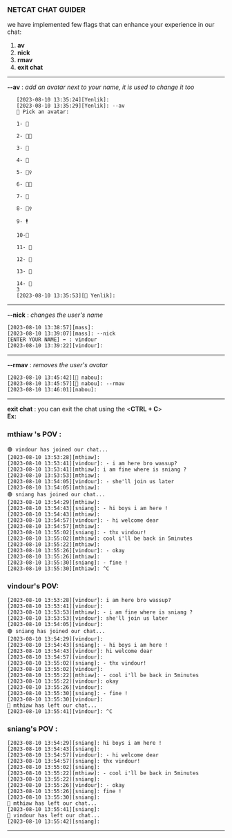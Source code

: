 ### NETCAT CHAT GUIDER
 we have implemented few flags that can enhance your experience in our chat:

1. **av**
2. **nick**
3. **rmav**
4. **exit chat**    
***
   **--av** :  *add an avatar next to your name, it is used to change it too*

       [2023-08-10 13:35:24][Yenlik]:
       [2023-08-10 13:35:29][Yenlik]: --av
       💠 Pick an avatar:
       
       1- 🧔
       
       2- 👩‍🦰️
       
       3- 🤴️
       
       4- 👸️
       
       5- 🧝‍♀️️
       
       6- 👩‍💻️
       
       7- 🐼️ 
       
       8- 🧞‍♀️️
       
       9- 🕴️
       
       10-🕺️
       
       11- 💃️
       
       12- 🦩️
       
       13- 🦚️
       
       14- 🐞️
       3
       [2023-08-10 13:35:53][🤴️ Yenlik]:

***
 **--nick** : *changes the user's name*

    [2023-08-10 13:38:57][mass]:   
    [2023-08-10 13:39:07][mass]: --nick
    [ENTER YOUR NAME] ➡ : vindour
    [2023-08-10 13:39:22][vindour]: 

***
**--rmav** : *removes the user's avatar*  

    [2023-08-10 13:45:42][🦩️ nabou]:       
    [2023-08-10 13:45:57][🦩️ nabou]: --rmav
    [2023-08-10 13:46:01][nabou]: 

***
**exit chat** : you can exit the chat using the <**CTRL + C**>  
**Ex:**
### mthiaw 's POV :

    🟢 vindour has joined our chat...
    [2023-08-10 13:53:28][mthiaw]: 
    [2023-08-10 13:53:41][vindour]: - i am here bro wassup?
    [2023-08-10 13:53:41][mthiaw]: i am fine where is sniang ?
    [2023-08-10 13:53:53][mthiaw]: 
    [2023-08-10 13:54:05][vindour]: - she'll join us later
    [2023-08-10 13:54:05][mthiaw]: 
    🟢 sniang has joined our chat...
    [2023-08-10 13:54:29][mthiaw]: 
    [2023-08-10 13:54:43][sniang]: - hi boys i am here !
    [2023-08-10 13:54:43][mthiaw]: 
    [2023-08-10 13:54:57][vindour]: - hi welcome dear
    [2023-08-10 13:54:57][mthiaw]: 
    [2023-08-10 13:55:02][sniang]: - thx vindour!
    [2023-08-10 13:55:02][mthiaw]: cool i'll be back in 5minutes
    [2023-08-10 13:55:22][mthiaw]: 
    [2023-08-10 13:55:26][vindour]: - okay
    [2023-08-10 13:55:26][mthiaw]: 
    [2023-08-10 13:55:30][sniang]: - fine !
    [2023-08-10 13:55:30][mthiaw]: ^C

### **vindour's POV**:

    [2023-08-10 13:53:28][vindour]: i am here bro wassup?
    [2023-08-10 13:53:41][vindour]: 
    [2023-08-10 13:53:53][mthiaw]: - i am fine where is sniang ?
    [2023-08-10 13:53:53][vindour]: she'll join us later
    [2023-08-10 13:54:05][vindour]: 
    🟢 sniang has joined our chat...
    [2023-08-10 13:54:29][vindour]: 
    [2023-08-10 13:54:43][sniang]: - hi boys i am here !
    [2023-08-10 13:54:43][vindour]: hi welcome dear
    [2023-08-10 13:54:57][vindour]: 
    [2023-08-10 13:55:02][sniang]: - thx vindour!
    [2023-08-10 13:55:02][vindour]: 
    [2023-08-10 13:55:22][mthiaw]: - cool i'll be back in 5minutes
    [2023-08-10 13:55:22][vindour]: okay
    [2023-08-10 13:55:26][vindour]: 
    [2023-08-10 13:55:30][sniang]: - fine !
    [2023-08-10 13:55:30][vindour]: 
    🔻 mthiaw has left our chat...
    [2023-08-10 13:55:41][vindour]: ^C

### **sniang's POV** :

    [2023-08-10 13:54:29][sniang]: hi boys i am here !
    [2023-08-10 13:54:43][sniang]: 
    [2023-08-10 13:54:57][vindour]: - hi welcome dear
    [2023-08-10 13:54:57][sniang]: thx vindour!
    [2023-08-10 13:55:02][sniang]: 
    [2023-08-10 13:55:22][mthiaw]: - cool i'll be back in 5minutes
    [2023-08-10 13:55:22][sniang]: 
    [2023-08-10 13:55:26][vindour]: - okay
    [2023-08-10 13:55:26][sniang]: fine !
    [2023-08-10 13:55:30][sniang]: 
    🔻 mthiaw has left our chat...
    [2023-08-10 13:55:41][sniang]: 
    🔻 vindour has left our chat...
    [2023-08-10 13:55:42][sniang]: 

***


